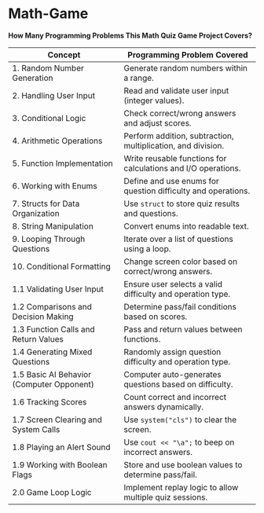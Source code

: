 # Math-Game

**How Many Programming Problems This Math Quiz Game Project Covers?**

| **Concept**                               | **Programming Problem Covered**                               |
| ----------------------------------------- | ------------------------------------------------------------- |
| 1. Random Number Generation               | Generate random numbers within a range.                       |
| 2. Handling User Input                    | Read and validate user input (integer values).                |
| 3. Conditional Logic                      | Check correct/wrong answers and adjust scores.                |
| 4. Arithmetic Operations                  | Perform addition, subtraction, multiplication, and division.  |
| 5. Function Implementation                | Write reusable functions for calculations and I/O operations. |
| 6. Working with Enums                     | Define and use enums for question difficulty and operations.  |
| 7. Structs for Data Organization          | Use `struct` to store quiz results and questions.             |
| 8. String Manipulation                    | Convert enums into readable text.                             |
| 9. Looping Through Questions              | Iterate over a list of questions using a loop.                |
| 10. Conditional Formatting                | Change screen color based on correct/wrong answers.           |
| 1.1 Validating User Input                 | Ensure user selects a valid difficulty and operation type.    |
| 1.2 Comparisons and Decision Making       | Determine pass/fail conditions based on scores.               |
| 1.3 Function Calls and Return Values      | Pass and return values between functions.                     |
| 1.4 Generating Mixed Questions            | Randomly assign question difficulty and operation type.       |
| 1.5 Basic AI Behavior (Computer Opponent) | Computer auto-generates questions based on difficulty.        |
| 1.6 Tracking Scores                       | Count correct and incorrect answers dynamically.              |
| 1.7 Screen Clearing and System Calls      | Use `system("cls")` to clear the screen.                      |
| 1.8 Playing an Alert Sound                | Use `cout << "\a";` to beep on incorrect answers.             |
| 1.9 Working with Boolean Flags            | Store and use boolean values to determine pass/fail.          |
| 2.0 Game Loop Logic                       | Implement replay logic to allow multiple quiz sessions.       |

